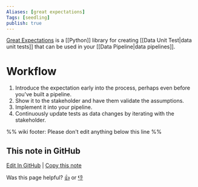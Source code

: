 ```yaml
---
Aliases: [great expectations]
Tags: [seedling]
publish: true
---
```


[Great Expectations](https://github.com/great-expectations/great_expectations) is a [[Python]] library for creating [[Data Unit Test|data unit tests]] that can be used in your [[Data Pipeline|data pipelines]].

# Workflow
1) Introduce the expectation early into the process, perhaps even before you've built a pipeline.
2) Show it to the stakeholder and have them validate the assumptions.
3) Implement it into your pipeline.
4) Continuously update tests as data changes by iterating with the stakeholder.

%% wiki footer: Please don't edit anything below this line %%

## This note in GitHub

<span class="git-footer">[Edit In GitHub](https://github.dev/data-engineering-community/data-engineering-wiki/blob/main/Tools/Great%20Expectations.md "git-hub-edit-note") | [Copy this note](https://raw.githubusercontent.com/data-engineering-community/data-engineering-wiki/main/Tools/Great%20Expectations.md "git-hub-copy-note")</span>

<span class="git-footer">Was this page helpful?
[👍](https://tally.so/r/mOaxjk?rating=Yes&url=https://dataengineering.wiki/Tools/Great+Expectations) or [👎](https://tally.so/r/mOaxjk?rating=No&url=https://dataengineering.wiki/Tools/Great+Expectations)</span>
